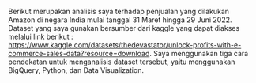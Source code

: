 Berikut merupakan analisis saya terhadap penjualan yang dilakukan Amazon di negara India mulai tanggal 31 Maret hingga 29 Juni 2022. Dataset yang saya gunakan bersumber dari kaggle yang dapat diakses melalui link berikut : https://www.kaggle.com/datasets/thedevastator/unlock-profits-with-e-commerce-sales-data?resource=download. Saya menggunakan tiga cara pendekatan untuk menganalisis dataset tersebut, yaitu menggunakan BigQuery, Python, dan Data Visualization.
